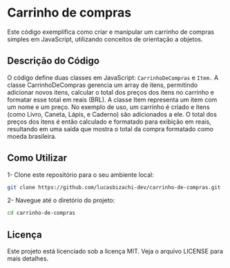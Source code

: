 # Carrinho de compras
Este código exemplifica como criar e manipular um carrinho de compras simples em JavaScript, utilizando conceitos de orientação a objetos.

## Descrição do Código
O código define duas classes em JavaScript: <code>CarrinhoDeCompras</code> e <code>Item.</code>
A classe CarrinhoDeCompras gerencia um array de itens, permitindo adicionar novos itens, calcular o total dos preços dos itens no carrinho e formatar esse total em reais (BRL). 
A classe Item representa um item com um nome e um preço. 
No exemplo de uso, um carrinho é criado e itens (como Livro, Caneta, Lápis, e Caderno) são adicionados a ele. 
O total dos preços dos itens é então calculado e formatado para exibição em reais, resultando em uma saída que mostra o total da compra formatado como moeda brasileira.

## Como Utilizar
1- Clone este repositório para o seu ambiente local:
```bash 
git clone https://github.com/lucasbizachi-dev/carrinho-de-compras.git
```
2- Navegue até o diretório do projeto:
```bash 
cd carrinho-de-compras
```
## Licença
Este projeto está licenciado sob a licença MIT. Veja o arquivo LICENSE para mais detalhes.





